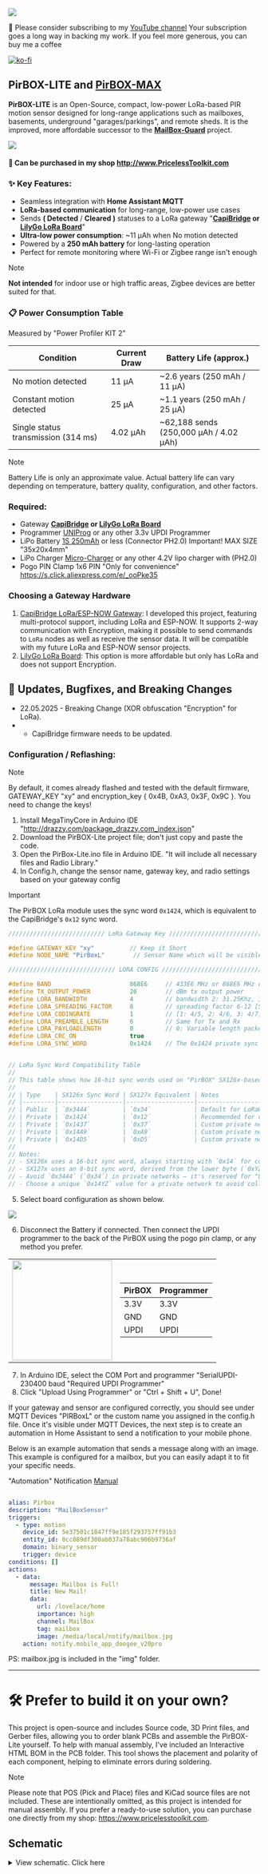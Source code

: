 <img src="img/main.jpg"/>

🤗 Please consider subscribing to my [YouTube channel](https://www.youtube.com/@PricelessToolkit/videos)
Your subscription goes a long way in backing my work. If you feel more generous, you can buy me a coffee




[![ko-fi](https://ko-fi.com/img/githubbutton_sm.svg)](https://ko-fi.com/U6U2QLAF8)

## PirBOX-LITE and [PirBOX-MAX](https://github.com/PricelessToolkit/PirBOX-MAX)

**PirBOX-LITE** is an Open-Source, compact, low-power LoRa-based PIR motion sensor designed for long-range applications such as mailboxes, basements, underground "garages/parkings", and remote sheds. It is the improved, more affordable successor to the **[MailBox-Guard](https://github.com/PricelessToolkit/MailBoxGuard)** project.

<img src="img/ha.png"/>

#### 🛒 Can be purchased in my shop http://www.PricelessToolkit.com

### ✨ Key Features:
- Seamless integration with **Home Assistant MQTT**  
- **LoRa-based communication** for long-range, low-power use cases  
- Sends **( Detected** / **Cleared )** statuses to a LoRa gateway "**[CapiBridge](https://github.com/PricelessToolkit/CapiBridge) or [LilyGo LoRa Board](https://github.com/PricelessToolkit/TTGO_Gateway)**"  
- **Ultra-low power consumption**: ~11 µAh when No motion detected
- Powered by a **250 mAh battery** for long-lasting operation
- Perfect for remote monitoring where Wi-Fi or Zigbee range isn't enough

> [!NOTE]
> **Not intended** for indoor use or high traffic areas, Zigbee devices are better suited for that.  

### 📋 Power Consumption Table
Measured by "Power Profiler KIT 2"

| Condition                  | Current Draw      | Battery Life (approx.)         |
|---------------------------|-------------------|--------------------------------|
| No motion detected        | 11 µA             | ~2.6 years (250 mAh / 11 µA)   |
| Constant motion detected  | 25 µA             | ~1.1 years (250 mAh / 25 µA)   |
| Single status transmission (314 ms)           | 4.02 µAh          | ~62,188 sends (250,000 µAh / 4.02 µAh) |

> [!NOTE]
> Battery Life is only an approximate value. Actual battery life can vary depending on temperature, battery quality, configuration, and other factors.


### Required:
- Gateway **[CapiBridge](https://www.pricelesstoolkit.com/en/projects/42-129-capibridge-gateway-kit.html#/41-frequency-868_915_mhz) or [LilyGo LoRa Board](https://github.com/PricelessToolkit/TTGO_Gateway)**
- Programmer [UNIProg](https://www.pricelesstoolkit.com/en/projects/33-uniprog-uartupdi-programmer-33v-0741049314412.html) or any other 3.3v UPDI Programmer
- LiPo Battery [1S 250mAh](https://www.pricelesstoolkit.com/en/products/47-battery-li-po-37v-250mah-ph-20mm-2-pin.html) or less (Connector PH2.0) Important! MAX SIZE "35x20x4mm"
- LiPo Charger [Micro-Charger](https://www.pricelesstoolkit.com/en/li-ion-li-poly/48-micro-charger-for-li-po-and-li-ion.html) or any other 4.2V lipo charger with (PH2.0)
- Pogo PIN Clamp 1x6 PIN "Only for convenience" https://s.click.aliexpress.com/e/_ooPke35

### Choosing a Gateway Hardware

1. [CapiBridge LoRa/ESP-NOW Gateway](https://github.com/PricelessToolkit/CapiBridge): I developed this project, featuring multi-protocol support, including LoRa and ESP-NOW. It supports 2-way communication with Encryption, making it possible to send commands to `LoRa` nodes as well as receive the sensor data. It will be compatible with my future LoRa and ESP-NOW sensor projects.
2. [LilyGo LoRa Board](https://github.com/PricelessToolkit/MailBoxGuard/tree/main?tab=readme-ov-file#select-ttgo_lora-board-version): This option is more affordable but only has LoRa and does not support Encryption.


## 📣 Updates, Bugfixes, and Breaking Changes
- 22.05.2025 - Breaking Change (XOR obfuscation "Encryption" for LoRa).
- - CapiBridge firmware needs to be updated.

### Configuration / Reflashing:
> [!NOTE]
> By default, it comes already flashed and tested with the default firmware, GATEWAY_KEY "xy" and encryption_key { 0x4B, 0xA3, 0x3F, 0x9C }. You need to change the keys!

1. Install MegaTinyCore in Arduino IDE "http://drazzy.com/package_drazzy.com_index.json"
2. Download the PirBOX-Lite project file; don't just copy and paste the code.
3. Open the PirBox-Lite.ino file in Arduino IDE. "It will include all necessary files and Radio Library."
4. In Config.h, change the sensor name, gateway key, and radio settings based on your gateway config

> [!IMPORTANT]  
> The PirBOX LoRa module uses the sync word `0x1424`, which is equivalent to the CapiBridge's `0x12` sync word.

```c
/////////////////////////// LoRa Gateway Key ///////////////////////////

#define GATEWAY_KEY "xy"          // Keep it Short
#define NODE_NAME "PirBoxL"        // Sensor Name which will be visible in Home Assistant

////////////////////////////// LORA CONFIG ////////////////////////////////////

#define BAND                      868E6     // 433E6 MHz or 868E6 MHz or 915E6 MHz
#define TX_OUTPUT_POWER           20        // dBm tx output power
#define LORA_BANDWIDTH            4         // bandwidth 2: 31.25Khz, 3: 62.5Khz, 4: 125Khz, 5: 250KHZ, 6: 500Khz
#define LORA_SPREADING_FACTOR     8         // spreading factor 6-12 [SF5..SF12]
#define LORA_CODINGRATE           1         // [1: 4/5, 2: 4/6, 3: 4/7, 4: 4/8]
#define LORA_PREAMBLE_LENGTH      6         // Same for Tx and Rx
#define LORA_PAYLOADLENGTH        0         // 0: Variable length packet (explicit header),  1..255 for Fixed length packet (implicit header)
#define LORA_CRC_ON               true
#define LORA_SYNC_WORD            0x1424    // The 0x1424 private sync word is equivalent to the CapiBridge 0x12 sync word.


// LoRa Sync Word Compatibility Table
//
// This table shows how 16-bit sync words used on "PirBOX" SX126x-based modules (like Ra-01SH) correspond to the 8-bit sync words used on older SX127x-based modules.
//
// | Type    | SX126x Sync Word | SX127x Equivalent | Notes                                                               |
// |---------|------------------|-------------------|---------------------------------------------------------------------|
// | Public  | `0x3444`         | `0x34`            | Default for LoRaWAN. Reserved, do **not** use for private networks. |
// | Private | `0x1424`         | `0x12`            | Recommended for custom/private networks.                            |
// | Private | `0x1437`         | `0x37`            | Custom private network sync word.                                   |
// | Private | `0x14A9`         | `0xA9`            | Custom private network sync word.                                   |
// | Private | `0x14D5`         | `0xD5`            | Custom private network sync word.                                   |
//
// Notes:
// - SX126x uses a 16-bit sync word, always starting with `0x14` for compatibility.
// - SX127x uses an 8-bit sync word, derived from the lower byte (`0xYZ` from `0x14YZ`).
// - Avoid `0x3444` (`0x34`) in private networks — it's reserved for "LoRaWAN public" use.
// - Choose a unique `0x14YZ` value for a private network to avoid collisions and improve isolation.


```




5. Select board configuration as shown below.

<img src="img/arduino_board_config.jpg"/>

6. Disconnect the Battery if connected. Then connect the UPDI programmer to the back of the PirBOX using the pogo pin clamp, or any method you prefer.


<table>
  <tr>
    <td><img src="img/updi.png" width="200" /></td>
    <td>

<!-- Markdown-style table inside HTML cell -->
  
| **PirBOX** | **Programmer** |
|------------|----------------|
| 3.3V       | 3.3V           |
| GND        | GND            |
| UPDI       | UPDI           |

</table>


7. In Arduino IDE, select the COM Port and programmer "SerialUPDI-230400 baud "Required UPDI Programmer"
8. Click "Upload Using Programmer" or "Ctrl + Shift + U", Done!

If your gateway and sensor are configured correctly, you should see under MQTT Devices "PIRBoxL" or the custom name you assigned in the config.h file. Once it's visible under MQTT Devices, the next step is to create an automation in Home Assistant to send a notification to your mobile phone.

Below is an example automation that sends a message along with an image. This example is configured for a mailbox, but you can easily adapt it to fit your specific needs.

"Automation" Notification [Manual](https://companion.home-assistant.io/docs/notifications/actionable-notifications/)

```yaml

alias: Pirbox
description: "MailBoxSensor"
triggers:
  - type: motion
    device_id: 5e37501c1847ff9e185f293757ff91b3
    entity_id: 0cc089df300ab037a78abc906b9736af
    domain: binary_sensor
    trigger: device
conditions: []
actions:
  - data:
      message: Mailbox is Full!
      title: New Mail!
      data:
        url: /lovelace/home
        importance: high
        channel: MailBox
        tag: mailbox
        image: /media/local/notify/mailbox.jpg
    action: notify.mobile_app_doogee_v20pro

```
PS: mailbox.jpg is included in the "img" folder.

____________

# 🛠️ Prefer to build it on your own?
This project is open-source and includes Source code, 3D Print files, and Gerber files, allowing you to order blank PCBs and assemble the PirBOX-Lite yourself. To help with manual assembly, I've included an Interactive HTML BOM in the PCB folder. This tool shows the placement and polarity of each component, helping to eliminate errors during soldering.

> [!NOTE]
>  Please note that POS (Pick and Place) files and KiCad source files are not included. These are intentionally omitted, as this project is intended for manual assembly. If you prefer a ready-to-use solution, you can purchase one directly from my shop: https://www.pricelesstoolkit.com.

## Schematic
<details>
  <summary>View schematic. Click here</summary>
<img src="PCB/PirBOX-Lite_Schematic.jpg"/>
</details>
